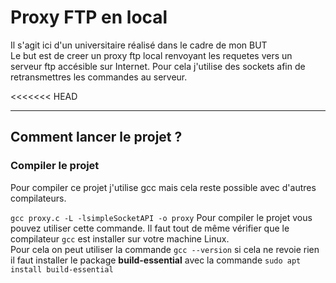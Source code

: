 # Proxy FTP en local
Il s'agit ici d'un universitaire réalisé dans le cadre de mon BUT  
Le but est de creer un proxy ftp local renvoyant les requetes vers un serveur ftp accésible sur Internet. Pour cela j'utilise des sockets afin de retransmettres les commandes au serveur.  

<<<<<<< HEAD
***
## Comment lancer le projet ?

### Compiler le projet
Pour compiler ce projet j'utilise gcc mais cela reste possible avec d'autres compilateurs.  

`gcc proxy.c -L -lsimpleSocketAPI -o proxy`
Pour compiler le projet vous pouvez utiliser cette commande. Il faut tout de même vérifier que le compilateur `gcc` est installer sur votre machine Linux.  
Pour cela on peut utiliser la commande `gcc --version` si cela ne revoie rien il faut installer le package **build-essential** avec la commande `sudo apt install build-essential`
